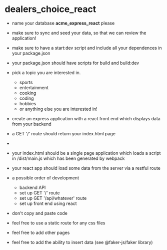 # dealers_choice_react


- name your database **acme_express_react** please
- make sure to sync and seed your data, so that we can review the application!
- make sure to have a start:dev script and include all your dependences in your package.json
- your package.json should have scripts for build and build:dev

- pick a topic you are interested in.
  - sports
  - entertainment
  - cooking
  - coding
  - hobbies
  - or anything else you are interested in!
- create an express application with a react front end which displays data from your backend
- a GET '/' route should return your index.html page
- 
- your index.html should be a single page application which loads a script in /dist/main.js which has been generated by webpack
- your react app should load some data from the server via a restful route

- a possible order of development
  - backend API
  - set up GET '/' route
  - set up GET '/api/whatever' route
  - set up front end using react



- don't copy and paste code

- feel free to use a static route for any css files
- feel free to add other pages
- feel free to add the ability to insert data (see @faker-js/faker library)

